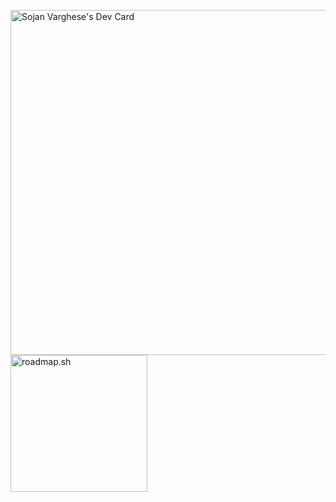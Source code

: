 <a href="https://app.daily.dev/sojanxvarghese"><img src="https://api.daily.dev/devcards/v2/qjTwlXpDIEKhIjMxgeh5i.png?type=wide&r=aux" width="552" alt="Sojan Varghese's Dev Card"/></a>
<a href="https://roadmap.sh"><img src="https://roadmap.sh/card/tall/68a225a4db704a263351e799?variant=dark" width="219" alt="roadmap.sh" style="border-radius;"/></a>
